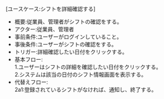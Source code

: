 [ユースケース:シフトを詳細確認する]<br>
* 概要:従業員、管理者がシフトの確認をする。<br>
* アクター:従業員、管理者<br>
* 事前条件:ユーザーがログインしていること。<br>
* 事後条件:ユーザーがシフトの確認をする。<br>
* トリガー:詳細確認したい日付をクリックする。<br>
* 基本フロー:<br>
    1.ユーザーはシフトの詳細を確認したい日付をクリックする。<br>
    2.システムは該当の日付のシフト情報画面を表示する。<br>
* 代替えフロー:<br>
    2a1:登録されているシフトがなければ、通知し、終了する。<br>